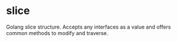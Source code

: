 # slice
Golang slice structure. Accepts any interfaces as a value and offers common methods to modify and traverse.
